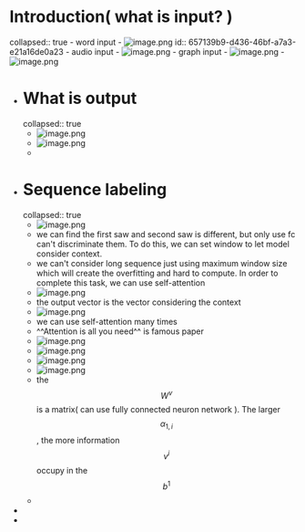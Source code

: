 # Introduction( what is input? )
collapsed:: true
	- word input
	- ![image.png](../assets/image_1701919466964_0.png)
	  id:: 657139b9-d436-46bf-a7a3-e21a16de0a23
	- audio input
	- ![image.png](../assets/image_1701919595755_0.png)
	- graph input
	- ![image.png](../assets/image_1701919682040_0.png)
	- ![image.png](../assets/image_1701919730112_0.png)
- # What is output
  collapsed:: true
	- ![image.png](../assets/image_1701919899754_0.png)
	- ![image.png](../assets/image_1701920018368_0.png)
	-
- # Sequence labeling
  collapsed:: true
	- ![image.png](../assets/image_1701920404395_0.png)
	- we can find the first saw and second saw is different, but only use fc can't discriminate them. To do this, we can set window to let model consider context.
	- we can't consider long sequence just using maximum window size which will create the overfitting and hard to compute. In order to complete this task, we can use self-attention
	- ![image.png](../assets/image_1701920717361_0.png)
	- the output vector is the vector considering the context
	- ![image.png](../assets/image_1701920803618_0.png)
	- we can use self-attention many times
	- ^^Attention is all you need^^ is famous paper
	- ![image.png](../assets/image_1701921019196_0.png)
	- ![image.png](../assets/image_1701921121460_0.png)
	- ![image.png](../assets/image_1701921333938_0.png)
	- ![image.png](../assets/image_1701921574953_0.png)
	- the $$W^v$$ is a matrix( can use fully connected neuron network ). The larger $$\alpha_{1,i}$$, the more information $$v^i$$ occupy in the $$b^1$$
	-
-
-